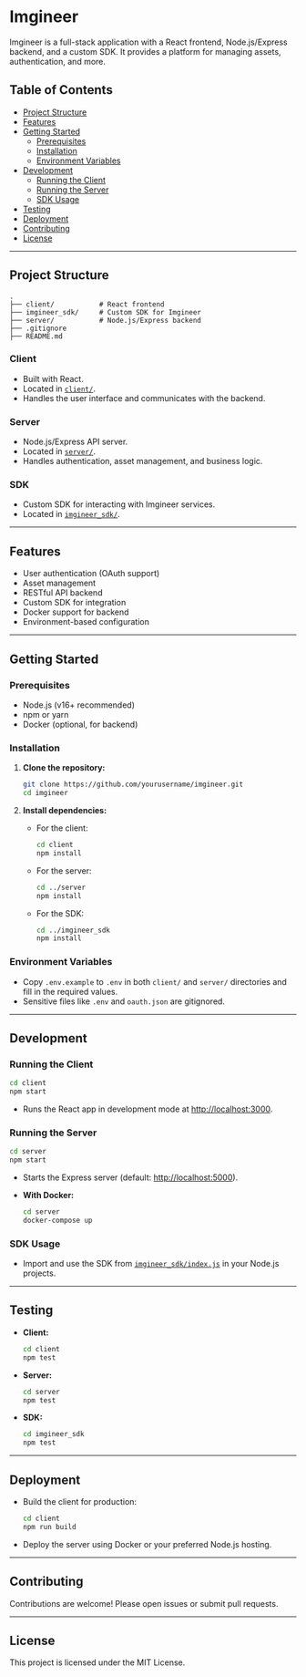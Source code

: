 # Imgineer

Imgineer is a full-stack application with a React frontend, Node.js/Express backend, and a custom SDK. It provides a platform for managing assets, authentication, and more.

## Table of Contents

- [Project Structure](#project-structure)
- [Features](#features)
- [Getting Started](#getting-started)
  - [Prerequisites](#prerequisites)
  - [Installation](#installation)
  - [Environment Variables](#environment-variables)
- [Development](#development)
  - [Running the Client](#running-the-client)
  - [Running the Server](#running-the-server)
  - [SDK Usage](#sdk-usage)
- [Testing](#testing)
- [Deployment](#deployment)
- [Contributing](#contributing)
- [License](#license)

---

## Project Structure

```
.
├── client/           # React frontend
├── imgineer_sdk/     # Custom SDK for Imgineer
├── server/           # Node.js/Express backend
├── .gitignore
├── README.md
```

### Client

- Built with React.
- Located in [`client/`](client/README.md).
- Handles the user interface and communicates with the backend.

### Server

- Node.js/Express API server.
- Located in [`server/`](server/README.md).
- Handles authentication, asset management, and business logic.

### SDK

- Custom SDK for interacting with Imgineer services.
- Located in [`imgineer_sdk/`](imgineer_sdk/README.md).

---

## Features

- User authentication (OAuth support)
- Asset management
- RESTful API backend
- Custom SDK for integration
- Docker support for backend
- Environment-based configuration

---

## Getting Started

### Prerequisites

- Node.js (v16+ recommended)
- npm or yarn
- Docker (optional, for backend)

### Installation

1. **Clone the repository:**
   ```sh
   git clone https://github.com/yourusername/imgineer.git
   cd imgineer
   ```

2. **Install dependencies:**
   - For the client:
     ```sh
     cd client
     npm install
     ```
   - For the server:
     ```sh
     cd ../server
     npm install
     ```
   - For the SDK:
     ```sh
     cd ../imgineer_sdk
     npm install
     ```

### Environment Variables

- Copy `.env.example` to `.env` in both `client/` and `server/` directories and fill in the required values.
- Sensitive files like `.env` and `oauth.json` are gitignored.

---

## Development

### Running the Client

```sh
cd client
npm start
```
- Runs the React app in development mode at [http://localhost:3000](http://localhost:3000).

### Running the Server

```sh
cd server
npm start
```
- Starts the Express server (default: [http://localhost:5000](http://localhost:5000)).

- **With Docker:**
  ```sh
  cd server
  docker-compose up
  ```

### SDK Usage

- Import and use the SDK from [`imgineer_sdk/index.js`](imgineer_sdk/index.js) in your Node.js projects.

---

## Testing

- **Client:**  
  ```sh
  cd client
  npm test
  ```
- **Server:**  
  ```sh
  cd server
  npm test
  ```
- **SDK:**  
  ```sh
  cd imgineer_sdk
  npm test
  ```

---

## Deployment

- Build the client for production:
  ```sh
  cd client
  npm run build
  ```
- Deploy the server using Docker or your preferred Node.js hosting.

---

## Contributing

Contributions are welcome! Please open issues or submit pull requests.

---

## License

This project is licensed under the MIT License.
